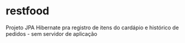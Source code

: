 # restfood
Projeto JPA Hibernate pra registro de itens do cardápio e histórico de pedidos - sem servidor de aplicação
